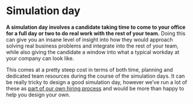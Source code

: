 # Simulation day

**A simulation day involves a candidate taking time to come to your office for a full day or two to do real work with the rest of your team.** Doing this can give you an insane level of insight into how they would approach solving real business problems and integrate into the rest of your team, while also giving the candidate a window into what a typical workday at your company can look like.

This comes at a pretty steep cost in terms of both time, planning and dedicated team resources during the course of the simulation days. It can be really tricky to design a good simulation day, however we’ve run a lot of these as [part of our own hiring process](https://www.offerzen.com/blog/how-offerzen-hires) and would be more than happy to help you design your own.
